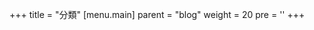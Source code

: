 +++
title = "分類"
[menu.main]
  parent = "blog"
  weight = 20
  pre = '<i class="fas fa-fw fa-folder me-1"></i>'
+++
